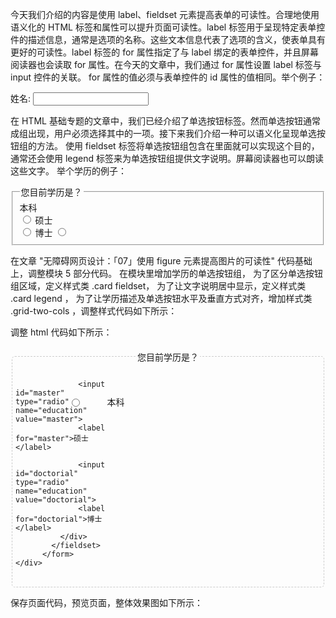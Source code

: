 今天我们介绍的内容是使用 label、fieldset 元素提高表单的可读性。合理地使用语义化的 HTML 标签和属性可以提升页面可读性。label 标签用于呈现特定表单控件的描述信息，通常是选项的名称。这些文本信息代表了选项的含义，使表单具有更好的可读性。label 标签的 for 属性指定了与 label 绑定的表单控件，并且屏幕阅读器也会读取 for 属性。在今天的文章中，我们通过 for 属性设置 label 标签与 input 控件的关联。 for 属性的值必须与表单控件的 id 属性的值相同。举个例子：

<form>
  <label for="name">姓名:</label>
  <input type="text" id="name" name="name">
</form>


 在 HTML 基础专题的文章中，我们已经介绍了单选按钮标签。然而单选按钮通常成组出现，用户必须选择其中的一项。接下来我们介绍一种可以语义化呈现单选按钮组的方法。 使用 fieldset 标签将单选按钮组包含在里面就可以实现这个目的，通常还会使用 legend 标签来为单选按钮组提供文字说明。屏幕阅读器也可以朗读这些文字。  举个学历的例子：

<form>
  <fieldset>
    <legend>您目前学历是？</legend>
    <label for="bachelor">本科</label><br>
    <input id="bachelor" type="radio" name="education" value="bachelor">
     <label for="master">硕士</label><br>
    <input id="master" type="radio" name="education" value="master">
    <label for="doctorial">博士</label>
    <input id="doctorial" type="radio" name="education" value="doctorial">
  </fieldset>
</form>

在文章 "无障碍网页设计：「07」使用 figure 元素提高图片的可读性" 代码基础上，调整模块 5 部分代码。 在模块里增加学历的单选按钮组， 为了区分单选按钮组区域，定义样式类 .card fieldset， 为了让文字说明居中显示，定义样式类 .card legend ， 为了让学历描述及单选按钮水平及垂直方式对齐，增加样式类  .grid-two-cols ，调整样式代码如下所示：

<style type="text/css">

  .card figure , .card fieldset{
    margin-top: 20px;
    padding: 5px;
    border: 1px  dashed #ccc ;
    border-radius: 5px;
  }

  .card figcaption , .card legend{
    text-align: center;
  }
  
  .grid-two-cols {
    display: grid;
    grid-template-columns: 30% 70% ;
    grid-template-rows: 33% 33% 33%;
    align-items: center;
  }

  .grid-two-cols input {
      margin-left: 50px;
  }

</style>

调整 html 代码如下所示：

<article class="article  ant-col ant-col-xs-24 ant-col-sm-12 ant-col-md-12 ant-col-lg-12 ant-col-xl-6">
	<div class="card">
	      <form>
	        <fieldset>
	          <legend>您目前学历是？</legend>
	          <div class="grid-two-cols">                           
	              <input id="bachelor" type="radio" name="education" value="bachelor">
	              <label for="bachelor">本科</label>
	               
	              <input id="master" type="radio" name="education" value="master">
	              <label for="master">硕士</label>
	             
	              <input id="doctorial" type="radio" name="education" value="doctorial">
	              <label for="doctorial">博士</label>
	          </div>
	        </fieldset>
	      </form>
	</div>
</article>

保存页面代码，预览页面，整体效果图如下所示：
